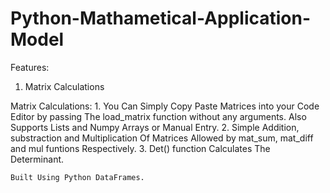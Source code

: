 # Python-Mathametical-Application-Model

Features:
  1. Matrix Calculations
 
  Matrix Calculations:
    1. You Can Simply Copy Paste Matrices into your Code Editor by passing The load_matrix function without any arguments. Also Supports Lists and Numpy Arrays or Manual        Entry.
    2. Simple Addition, substraction and Multiplication Of Matrices Allowed by mat_sum, mat_diff and mul funtions Respectively.
    3. Det() function Calculates The Determinant.
    
    Built Using Python DataFrames.
